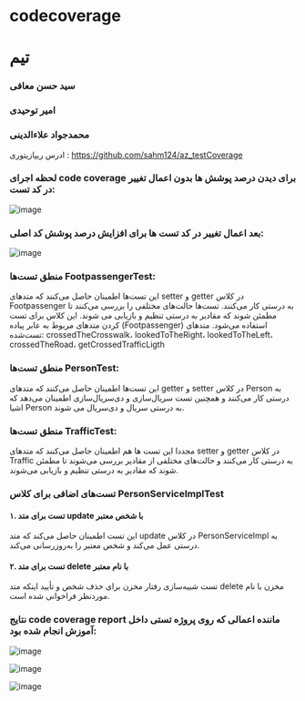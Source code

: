 # codecoverage
# تیم 
### سید حسن معافی
### امیر توحیدی
### محمدجواد علاءالدینی

ادرس ریپازیتوری : https://github.com/sahm124/az_testCoverage

### لحظه اجرای code coverage برای دیدن درصد پوشش ها بدون اعمال تغییر در کد تست:

![image](https://github.com/sahm124/az_testCoverage/assets/62812464/3cf7f35e-dbdc-401d-83ac-21bb3bea4da8)



### بعد اعمال تغییر در کد تست ها برای افزایش درصد پوشش کد اصلی:
![image](https://github.com/sahm124/az_testCoverage/assets/62812464/67687451-6d30-46a9-8cb3-b9bb22ad4f1e)



### منطق تست‌ها FootpassengerTest:

این تست‌ها اطمینان حاصل می‌کنند که متدهای setter و getter در کلاس Footpassenger به درستی کار می‌کنند. تست‌ها حالت‌های مختلفی را بررسی می‌کنند تا مطمئن شوند که مقادیر به درستی تنظیم و بازیابی می‌ شوند. این کلاس برای تست کردن متدهای مربوط به عابر پیاده (Footpassenger) استفاده می‌شود.
متدهای تست‌شده: crossedTheCrosswalk، lookedToTheRight، lookedToTheLeft، crossedTheRoad، getCrossedTrafficLigth


### منطق تست‌ها PersonTest:
این تست‌ها اطمینان حاصل می‌کنند که متدهای getter و setter در کلاس Person به درستی کار می‌کنند و همچنین تست سریال‌سازی و دی‌سریال‌سازی اطمینان می‌دهد که اشیا Person به درستی سریال و دی‌سریال می ‌شوند.

### منطق تست‌ها TrafficTest:
مجددا این تست ها هم اطمینان حاصل می‌کنند که متدهای setter و getter در کلاس Traffic به درستی کار می‌کنند و حالت‌های مختلفی از مقادیر بررسی می‌شوند تا مطمئن شوند که مقادیر به درستی تنظیم و بازیابی می‌شوند.


### تست‌های اضافی برای کلاس PersonServiceImplTest
#### ۱. تست برای متد update با شخص معتبر
 این تست اطمینان حاصل می‌کند که متد update در کلاس PersonServiceImpl به درستی عمل می‌کند و شخص معتبر را به‌روز‌رسانی می‌کند.

#### ۲. تست برای متد delete با نام معتبر
 تست شبیه‌سازی رفتار مخزن برای حذف شخص و تأیید اینکه متد delete مخزن با نام موردنظر فراخوانی شده است.


### نتایج code coverage report ماننده اعمالی که روی پروژه تستی داخل آموزش انجام شده بود:

![image](https://github.com/sahm124/az_testCoverage/assets/62812464/3297de04-0085-4a6a-99bc-e4d2f7941548)

![image](https://github.com/sahm124/az_testCoverage/assets/62812464/e40258ba-cadc-405c-ba3e-8763c90e8599)

![image](https://github.com/sahm124/az_testCoverage/assets/62812464/4075c31d-b65e-4d3a-8fa4-3337493f521e)



</div>

